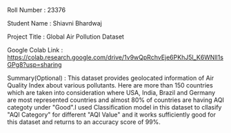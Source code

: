 Roll Number       :   23376

Student Name      :   Shiavni Bhardwaj

Project Title     :   Global Air Pollution Dataset

Google Colab Link :   https://colab.research.google.com/drive/1v9wQpRchvEje6PKhJ5l_K6WNll1sGPg8?usp=sharing

Summary(Optional) :   This dataset provides geolocated information of Air Quality Index about various pollutants. Here are more than 150 countries which are taken into consideration where USA, India, Brazil and Germany are most represented countries and almost 80% of countries are having AQI categoty under "Good".I used Classification model in this dataset to cllasify "AQI Category" for different "AQI Value" and it works sufficiently good for this dataset and returns to an accuracy score of 99%. 

